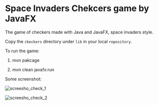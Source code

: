 # Space Invaders Chekcers game by JavaFX
The game of checkers made with Java and JavaFX, space invaders style.

Copy the `ckeckers` directory  under `lib` in  your local `repository`.

To run the game: 

1. mvn pakcage 

2. mvn clean javafx:run

Some screenshot:

![screesho_check_1](https://user-images.githubusercontent.com/26597373/120767886-edd6d380-c51b-11eb-9262-362aa5805dd8.PNG)


![screesho_check_2](https://user-images.githubusercontent.com/26597373/120768233-37272300-c51c-11eb-8a70-955c43fc3971.PNG)
